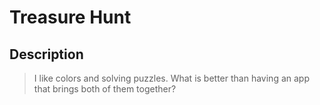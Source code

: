 # Treasure Hunt

## Description
> I like colors and solving puzzles. What is better than having an app that brings both of them together?
